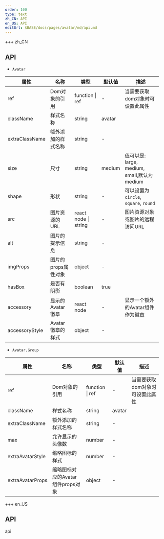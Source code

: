 ```yaml
---   
order: 100 
type: text 
zh_CN: API 
en_US: API 
editUrl: $BASE/docs/pages/avatar/md/api.md
---      
```


+++ zh_CN
## API

- <Code>Avatar</Code>

| 属性 | 名称 | 类型 | 默认值 | 描述 |
| --- | --- | --- | --- | --- |
| ref | Dom对象的引用 | function \| ref | - | 当需要获取dom对象时可设置此属性 |
| className | 样式名称 | string | avatar |  |
| extraClassName | 额外添加的样式名称 | string | - |  |
| size | 尺寸 | string | medium | 值可以是: large, medium, small,默认为medium |
| shape | 形状 | string | - | 可以设置为<Code>circle</Code>, <Code>square</Code>, <Code>round</Code>  |
| src | 图片资源的URL  | react node \| string | - | 图片资源对象或图片的远程访问URL  |
| alt | 图片的提示信息  | string | - |   |
| imgProps | 图片的props属性对象  | object | - |   |
| hasBox | 是否有阴影  | boolean | true |   |
| accessory | 显示的Avatar徽章  | react node | - | 显示一个额外的Avatar组件作为徽章   |
| accessoryStyle | Avatar徽章的样式  | object | - |   |

- <Code>Avatar.Group</Code>

| 属性 | 名称 | 类型 | 默认值 | 描述 |
| --- | --- | --- | --- | --- |
| ref | Dom对象的引用 | function \| ref | - | 当需要获取dom对象时可设置此属性 |
| className | 样式名称 | string | avatar |  |
| extraClassName | 额外添加的样式名称 | string | - |  |
| max | 允许显示的头像数 | number | - |  |
| extraAvatarStyle | 缩略图标的样式 | number | - |  |
| extraAvatarProps | 缩略图标对应的Avatar组件props对象 | object | - |  |


+++ en_US

## API

api
